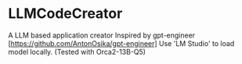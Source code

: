 # LLMCodeCreator
A LLM based application creator 
Inspired by gpt-engineer [https://github.com/AntonOsika/gpt-engineer]
Use 'LM Studio' to load model locally.
(Tested with Orca2-13B-Q5)
